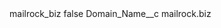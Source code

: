 <?xml version="1.0" encoding="UTF-8"?>
<CustomMetadata xmlns="http://soap.sforce.com/2006/04/metadata" xmlns:xsi="http://www.w3.org/2001/XMLSchema-instance" xmlns:xsd="http://www.w3.org/2001/XMLSchema">
    <label>mailrock_biz</label>
    <protected>false</protected>
    <values>
        <field>Domain_Name__c</field>
        <value xsi:type="xsd:string">mailrock.biz</value>
    </values>
</CustomMetadata>
